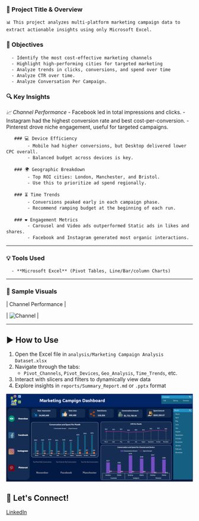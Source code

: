 ### 📌 Project Title & Overview

    📊 This project analyzes multi-platform marketing campaign data to extract actionable insights using only Microsoft Excel.

### 🎯 Objectives

      - Identify the most cost-effective marketing channels
      - Highlight high-performing cities for targeted marketing
      - Analyze trends in clicks, conversions, and spend over time
      - Analyze CTR over time.
      - Analyze Conversation Per Campaign.
      
### 🔍 Key Insights

   _📈 Channel Performance_
            - Facebook led in total impressions and clicks.
            - Instagram had the highest conversion rate and best cost-per-conversion.
            - Pinterest drove niche engagement, useful for targeted campaigns.

       ### 💻 Device Efficiency
            - Mobile had higher conversions, but Desktop delivered lower CPC overall.
            - Balanced budget across devices is key.

       ### 🌍 Geographic Breakdown
            - Top ROI cities: London, Manchester, and Bristol.
            - Use this to prioritize ad spend regionally.

       ### ⏳ Time Trends
            - Conversions peaked early in each campaign phase.
            - Recommend ramping budget at the beginning of each run.

       ### ❤️ Engagement Metrics
            - Carousel and Video ads outperformed Static ads in likes and shares.
            - Facebook and Instagram generated most organic interactions.

---

### 💡 Tools Used

      - **Microsoft Excel** (Pivot Tables, Line/Bar/column Charts)

---

### 📸 Sample Visuals

| Channel Performance | 

| ![Channel](screenshots/channel_performance_chart.png) | 

---

## ▶️ How to Use

1. Open the Excel file in `analysis/Marketing Campaign Analysis Dataset.xlsx`
2. Navigate through the tabs:
   - `Pivot_Channels`, `Pivot_Devices`, `Geo_Analysis`, `Time_Trends`, etc.
3. Interact with slicers and filters to dynamically view data
4. Explore insights in `reports/Summary_Report.md` or `.pptx` format




![image alt](https://github.com/Ahmed-Issa-hub/Excel-Marketing-Dashboard/blob/main/Data/Main%20Dashboard.png?raw=true)




## 👤 Let's Connect!

[LinkedIn](https://www.linkedin.com/in/ahmed-eissa-837691a1/) 
